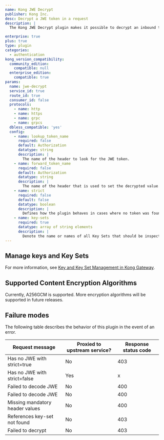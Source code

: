 ```yaml
---
name: Kong JWE Decrypt
publisher: Kong Inc.
desc: Decrypt a JWE token in a request
description: |
  The Kong JWE Decrypt plugin makes it possible to decrypt an inbound token(JWE) in a request.

enterprise: true
plus: true
type: plugin
categories:
  - authentication
kong_version_compatibility:
  community_edition:
    compatible: null
  enterprise_edition:
    compatible: true
params:
  name: jwe-decrypt
  service_id: true
  route_id: true
  consumer_id: false
  protocols:
    - name: http
    - name: https
    - name: grpc
    - name: grpcs
  dbless_compatible: 'yes'
  config:
    - name: lookup_token_name
      required: false
      default: Authorization
      datatype: string
      description: |
        The name of the header to look for the JWE token.
    - name: forward_token_name
      required: false
      default: Authorization
      datatype: string
      description: |
        The name of the header that is used to set the decrypted value.
    - name: strict
      required: false
      default: false
      datatype: boolean
      description: |
        Defines how the plugin behaves in cases where no token was found in the request. When using `strict` mode, the request requires a token to be present and subsequently raise an error if none could be found.
    - name: key-sets
      required: true
      datatype: array of string elements
      description: |
        Denote the name or names of all Key Sets that should be inspected when trying to find a suitable key to decrypt the JWE token.
---
```



## Manage keys and Key Sets

For more information, see [Key and Key Set Management in Kong Gateway](/gateway/{{page.kong_version}}/reference/key-management/).


## Supported Content Encryption Algorithms

Currently, A256GCM is supported. More encryption algorithms will be supported in future releases.


## Failure modes

The following table describes the behavior of this plugin in the event of an error.

| Request message                | Proxied to upstream service? | Response status code |
| --------                       | ---------------------------- |--------------------- |
| Has no JWE with strict=true    | No                           | 403                  |
| Has no JWE with strict=false   | Yes                          | x                    |
| Failed to decode JWE           | No                           | 400                  |
| Failed to decode JWE           | No                           | 400                  |
| Missing mandatory header values| No                           | 400                  |
| References key-set not found   | No                           | 403                  |
| Failed to decrypt              | No                           | 403                  |

